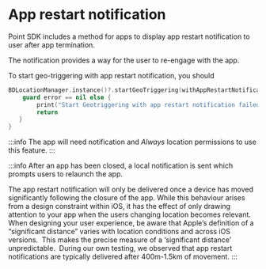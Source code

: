 App restart notification
=======================================

Point SDK includes a method for apps to display app restart notification to user after app termination.

The notification provides a way for the user to re-engage with the app.

To start geo-triggering with app restart notification, you should

```swift
BDLocationManager.instance()?.startGeoTriggering(withAppRestartNotificationTitle: "Restart App?", notificationButtonText: "Tap here to re-engage with App now"){
    guard error == nil else {
        print("Start Geotriggering with app restart notification failed \\(error.localizedDescription)")
        return
   }
}
```

:::info
The app will need notification and _Always_ location permissions to use this feature.
:::


:::info
After an app has been closed, a local notification is sent which prompts users to relaunch the app.

The app restart notification will only be delivered once a device has moved significantly following the closure of the app. While this behaviour arises from a design constraint within iOS, it has the effect of only drawing attention to your app when the users changing location becomes relevant. When designing your user experience, be aware that Apple’s definition of a “significant distance” varies with location conditions and across iOS versions.  This makes the precise measure of a ‘significant distance’ unpredictable.  During our own testing, we observed that app restart notifications are typically delivered after 400m-1.5km of movement.
:::